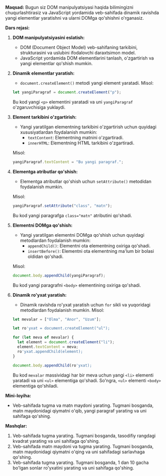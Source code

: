 **Maqsad:** Bugun siz DOM manipulyatsiyasi haqida bilimingizni chuqurlashtirasiz va JavaScript yordamida veb-sahifada dinamik ravishda yangi elementlar yaratishni va ularni DOMga qo'shishni o'rganasiz.

**Dars rejasi:**

1. **DOM manipulyatsiyasini eslatish:**

    * DOM (Document Object Model) veb-sahifaning tarkibini, strukturasini va uslubini ifodalovchi daraxtsimon model.
    * JavaScript yordamida DOM elementlarini tanlash, o'zgartirish va yangi elementlar qo'shish mumkin.

2. **Dinamik elementlar yaratish:**

    * `document.createElement()` metodi yangi element yaratadi. Misol:

    ```javascript
    let yangiParagraf = document.createElement("p");
    ```

    Bu kod yangi `<p>` elementini yaratadi va uni `yangiParagraf` o'zgaruvchisiga yuklaydi.

3. **Element tarkibini o'zgartirish:**

    * Yangi yaratilgan elementning tarkibini o'zgartirish uchun quyidagi xususiyatlardan foydalanish mumkin:
        * `textContent`: Elementning matnini o'zgartiradi.
        * `innerHTML`: Elementning HTML tarkibini o'zgartiradi.

    Misol:

    ```javascript
    yangiParagraf.textContent = "Bu yangi paragraf.";
    ```

4. **Elementga atributlar qo'shish:**

    * Elementga atributlar qo'shish uchun `setAttribute()` metodidan foydalanish mumkin.

    Misol:

    ```javascript
    yangiParagraf.setAttribute("class", "matn");
    ```

    Bu kod yangi paragrafga `class="matn"` atributini qo'shadi.

5. **Elementni DOMga qo'shish:**

    * Yangi yaratilgan elementni DOMga qo'shish uchun quyidagi metodlardan foydalanish mumkin:
        * `appendChild()`: Elementni ota elementning oxiriga qo'shadi.
        * `insertBefore()`: Elementni ota elementning ma'lum bir bolasi oldidan qo'shadi.

    Misol:

    ```javascript
    document.body.appendChild(yangiParagraf);
    ```

    Bu kod yangi paragrafni `<body>` elementining oxiriga qo'shadi.

6. **Dinamik ro'yxat yaratish:**

    * Dinamik ravishda ro'yxat yaratish uchun `for` sikli va yuqoridagi metodlardan foydalanish mumkin. Misol:

    ```javascript
    let mevalar = ["Olma", "Anor", "Uzum"];

    let ro'yxat = document.createElement("ul");

    for (let meva of mevalar) {
      let element = document.createElement("li");
      element.textContent = meva;
      ro'yxat.appendChild(element);
    }

    document.body.appendChild(ro'yxat);
    ```

    Bu kod `mevalar` massividagi har bir meva uchun yangi `<li>` elementi yaratadi va uni `<ul>` elementiga qo'shadi. So'ngra, `<ul>` elementi `<body>` elementiga qo'shiladi.

**Mini-loyiha:**

* Veb-sahifada tugma va matn maydoni yarating. Tugmani bosganda, matn maydonidagi qiymatni o'qib, yangi paragraf yarating va uni sahifaga qo'shing.

**Mashqlar:**

1.  Veb-sahifada tugma yarating. Tugmani bosganda, tasodifiy rangdagi kvadrat yarating va uni sahifaga qo'shing.
2.  Veb-sahifada matn maydoni va tugma yarating. Tugmani bosganda, matn maydonidagi qiymatni o'qing va uni sahifadagi sarlavhaga qo'shing.
3.  Veb-sahifada tugma yarating. Tugmani bosganda, 1 dan 10 gacha bo'lgan sonlar ro'yxatini yarating va uni sahifaga qo'shing.